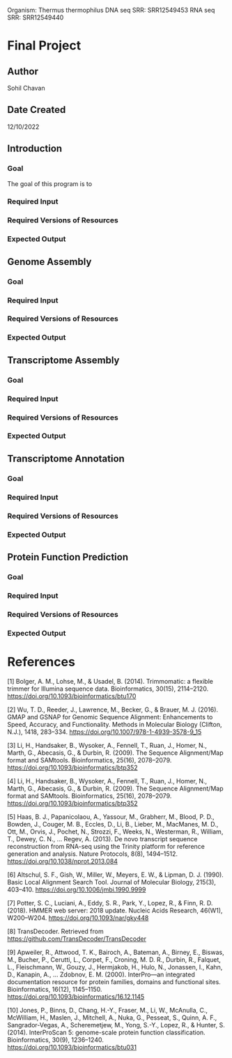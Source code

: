Organism: Thermus thermophilus
DNA seq SRR: SRR12549453
RNA seq SRR: SRR12549440

# Final Project

## Author

Sohil Chavan

## Date Created

12/10/2022

## Introduction

### Goal

The goal of this program is to 

### Required Input



### Required Versions of Resources



### Expected Output



## Genome Assembly


### Goal



### Required Input



### Required Versions of Resources



### Expected Output



## Transcriptome Assembly


### Goal



### Required Input



### Required Versions of Resources



### Expected Output



## Transcriptome Annotation


### Goal



### Required Input



### Required Versions of Resources



### Expected Output



## Protein Function Prediction


### Goal



### Required Input



### Required Versions of Resources



### Expected Output



# References

[1] Bolger, A. M., Lohse, M., & Usadel, B. (2014). Trimmomatic: a flexible trimmer for Illumina sequence data. Bioinformatics, 30(15), 2114–2120. https://doi.org/10.1093/bioinformatics/btu170

[2] Wu, T. D., Reeder, J., Lawrence, M., Becker, G., & Brauer, M. J. (2016). GMAP and GSNAP for Genomic Sequence Alignment: Enhancements to Speed, Accuracy, and Functionality. Methods in Molecular Biology (Clifton, N.J.), 1418, 283–334. https://doi.org/10.1007/978-1-4939-3578-9_15

[3] Li, H., Handsaker, B., Wysoker, A., Fennell, T., Ruan, J., Homer, N., Marth, G., Abecasis, G., & Durbin, R. (2009). The Sequence Alignment/Map format and SAMtools. Bioinformatics, 25(16), 2078–2079. https://doi.org/10.1093/bioinformatics/btp352

[4] Li, H., Handsaker, B., Wysoker, A., Fennell, T., Ruan, J., Homer, N., Marth, G., Abecasis, G., & Durbin, R. (2009). The Sequence Alignment/Map format and SAMtools. Bioinformatics, 25(16), 2078–2079. https://doi.org/10.1093/bioinformatics/btp352

[5] Haas, B. J., Papanicolaou, A., Yassour, M., Grabherr, M., Blood, P. D., Bowden, J., Couger, M. B., Eccles, D., Li, B., Lieber, M., MacManes, M. D., Ott, M., Orvis, J., Pochet, N., Strozzi, F., Weeks, N., Westerman, R., William, T., Dewey, C. N., … Regev, A. (2013). De novo transcript sequence reconstruction from RNA-seq using the Trinity platform for reference generation and analysis. Nature Protocols, 8(8), 1494–1512. https://doi.org/10.1038/nprot.2013.084

[6] Altschul, S. F., Gish, W., Miller, W., Meyers, E. W., & Lipman, D. J. (1990). Basic Local Alignment Search Tool. Journal of Molecular Biology, 215(3), 403–410. https://doi.org/10.1006/jmbi.1990.9999

[7] Potter, S. C., Luciani, A., Eddy, S. R., Park, Y., Lopez, R., & Finn, R. D. (2018). HMMER web server: 2018 update. Nucleic Acids Research, 46(W1), W200–W204. https://doi.org/10.1093/nar/gky448

[8] TransDecoder. Retrieved from https://github.com/TransDecoder/TransDecoder

[9] Apweiler, R., Attwood, T. K., Bairoch, A., Bateman, A., Birney, E., Biswas, M., Bucher, P., Cerutti, L., Corpet, F., Croning, M. D. R., Durbin, R., Falquet, L., Fleischmann, W., Gouzy, J., Hermjakob, H., Hulo, N., Jonassen, I., Kahn, D., Kanapin, A., … Zdobnov, E. M. (2000). InterPro—an integrated documentation resource for protein families, domains and functional sites. Bioinformatics, 16(12), 1145–1150. https://doi.org/10.1093/bioinformatics/16.12.1145

[10] Jones, P., Binns, D., Chang, H.-Y., Fraser, M., Li, W., McAnulla, C., McWilliam, H., Maslen, J., Mitchell, A., Nuka, G., Pesseat, S., Quinn, A. F., Sangrador-Vegas, A., Scheremetjew, M., Yong, S.-Y., Lopez, R., & Hunter, S. (2014). InterProScan 5: genome-scale protein function classification. Bioinformatics, 30(9), 1236–1240. https://doi.org/10.1093/bioinformatics/btu031
